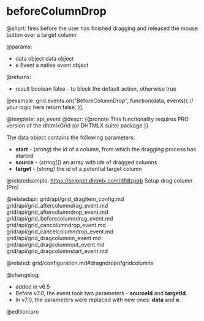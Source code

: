 beforeColumnDrop
=============

@short: fires before the user has finished dragging and released the mouse button over a target column
	
@params:
- data		object		data object
- e		    Event		a native event object

@returns:
- result	boolean		false - to block the default action, otherwise true


@example:
grid.events.on("BeforeColumnDrop", function(data, events){
	// your logic here
    return false;
});


@template:	api_event
@descr:
{{pronote This functionality requires PRO version of the dhtmlxGrid (or DHTMLX suite) package.}}

The data object contains the following parameters:

- **start** - (*string*) the id of a column, from which the dragging process has started
- **source** - (*string[]*) an array with ids of dragged columns
- **target** - (*string*) the id of a potential target column

@relatedsample:  https://snippet.dhtmlx.com/dfdlzpqb	Setup drag column (Pro)


@relatedapi:
grid/api/grid_dragitem_config.md
grid/api/grid_aftercolumndrag_event.md
grid/api/grid_aftercolumndrop_event.md
grid/api/grid_beforecolumndrag_event.md
grid/api/grid_cancolumndrop_event.md
grid/api/grid_cancelcolumndrop_event.md
grid/api/grid_dragcolumnin_event.md
grid/api/grid_dragcolumnout_event.md
grid/api/grid_dragcolumnstart_event.md

@related: grid/configuration.md#dragndropofgridcolumns
	

@changelog: 

- added in v6.5
- Before v7.0, the event took two parameters - **sourceId** and **targetId**. 
- In v7.0, the parameters were replaced with new ones: **data** and **e**.


@edition:pro
